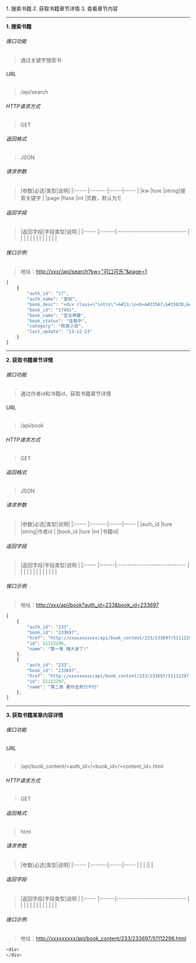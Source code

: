 
1\. 搜索书籍
2\. 获取书籍章节详情
3\. 查看章节内容

---

**1\. 搜索书籍**
###### 接口功能
> 通过关键字搜索书

###### URL
> /api/search

###### HTTP请求方式
> GET

###### 返回格式
> JSON

###### 请求参数
> |参数|必选|类型|说明|
|:-----  |:-------|:-----|-----                               |
|kw    |ture    |string|搜索关键字                          |
|page    |flase    |int   |页数，默认为1|

###### 返回字段
> |返回字段|字段类型|说明                              |
|:-----   |:------|:-----------------------------   |
|   |    |  |
|  | |                       |
| | |                         |

###### 接口示例
> 地址：[http://xxx//api/search?kw="可口可乐"&page=1](http://xxx//api/search?kw="可口可乐"&page=1)
``` javascript
[
    {
        "auth_id": "17",
        "auth_name": "皇权",
        "book_desc": "<div class=\"intro\">&#13;\n<b>&#23567;&#35828;&#20120;&#21476;&#31070;&#22675;&#31616;&#20171;&#65306;</b><br />    &#20120;&#21476;&#31070;&#22675;&#26159;&#30343;&#26435;&#20889;&#30340;&#20185;&#20384;&#20462;&#30495;&#31867;&#23567;&#35828;....&#19968;&#20010;&#33521;&#38596;&#36744;&#20986;&#30340;&#26102;&#20195;&#65292;&#27743;&#23665;&#22914;&#30011;&#65292;&#32654;&#22899;&#22914;&#20113;&#12290;\n    &#19968;&#20010;&#26411;&#26085;&#30340;&#26102;&#31354;&#65292;&#22825;&#24050;&#22833;&#36947;&#65292;&#20154;&#19981;&#22857;&#22825;&#65281;\n    &#19968;&#20010;&#34880;&#19982;&#27882;&#30340;&#19990;&#30028;&#65292;&#19968;&#20301;&#20301;&#19981;&#26429;&#22825;&#39556;&#65292;&#35889;&#20889;&#19968;&#26354;&#36870;&#22825;&#25112;&#27468;&#65281;\n&#21508;&#20301;&#20070;&#21451;&#35201;&#26159;&#35273;&#24471;&#12298;&#20120;&#21476;&#31070;&#22675;&#12299;&#36824;&#19981;&#38169;&#30340;&#35805;&#35831;&#19981;&#35201;&#24536;&#35760;&#21521;&#24744;QQ&#32676;&#21644;&#24494;&#21338;&#37324;&#30340;&#26379;&#21451;&#25512;&#33616;&#21734;&#65281;<b>&#20851;&#38190;&#35789;&#65306;</b>&#20120;&#21476;&#31070;&#22675;&#26368;&#26032;&#31456;&#33410;,&#20120;&#21476;&#31070;&#22675;&#26080;&#24377;&#31383;,&#20120;&#21476;&#31070;&#22675;&#20840;&#25991;&#38405;&#35835;.&#13;\n</div>&#13;\n",
        "book_id": "17491",
        "book_name": "亘古神墓",
        "book_status": "连载中",
        "category": "修真小说",
        "last_update": "13-12-23"
    }
]
```






---

**2\. 获取书籍章节详情**
###### 接口功能
> 通过作者id和书籍id，获取书籍章节详情

###### URL
> /api/book

###### HTTP请求方式
> GET

###### 返回格式
> JSON

###### 请求参数
> |参数|必选|类型|说明|
|:-----  |:-------|:-----|-----                               |
|auth_id    |ture    |string|作者id                          |
|book_id    |ture    |int   |书籍id|

###### 返回字段
> |返回字段|字段类型|说明                              |
|:-----   |:------|:-----------------------------   |
|   |    |  |
|  | |                       |
| | |                         |

###### 接口示例
> 地址：[http://xxx/api/book?auth_id=233&book_id=233697](http://xxx/api/book?auth_id=233&book_id=233697)
``` javascript
[
    {
        "auth_id": "233",
        "book_id": "233697",
        "href": "http://xxxxxxxxxxx/api/book_content/233/233697/51112296.html",
        "id": 51112296,
        "name": "第一章 赚大发了!"
    },
    {
        "auth_id": "233",
        "book_id": "233697",
        "href": "http://xxxxxxxxx/api/book_content/233/233697/51112297.html",
        "id": 51112297,
        "name": "第二章 要你去死行不行"
    },
]
```





---

**3\. 获取书籍某章内容详情**
###### 接口功能
>

###### URL
> /api/book_content/<auth_id>/<book_id>/<content_id>.html

###### HTTP请求方式
> GET

###### 返回格式
> html

###### 请求参数
> |参数|必选|类型|说明|
|:-----  |:-------|:-----|-----                               |
|    |    ||                          |


###### 返回字段
> |返回字段|字段类型|说明                              |
|:-----   |:------|:-----------------------------   |
|   |    |  |
|  | |                       |
| | |                         |

###### 接口示例
> 地址：[http://xxxxxxxxx/api/book_content/233/233697/51112296.html](http://xxxxxxxxx/api/book_content/233/233697/51112296.html)
``` javascript
<div>
</div>
```